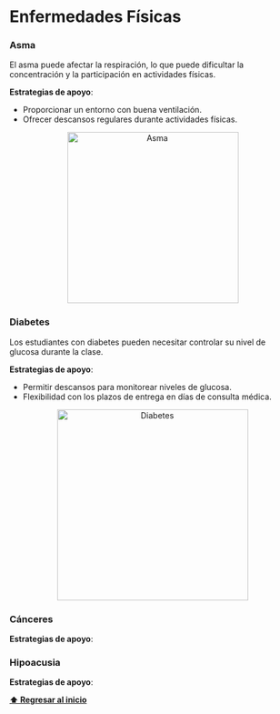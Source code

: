 # Enfermedades Físicas

### Asma
El asma puede afectar la respiración, lo que puede dificultar la concentración y la participación en actividades físicas.

**Estrategias de apoyo**:
- Proporcionar un entorno con buena ventilación.
- Ofrecer descansos regulares durante actividades físicas.

<p align="center">
<img width="301" alt="Asma" src="https://github.com/user-attachments/assets/89fe5e7e-626e-4c6b-9599-e4fb44e646cb">
</p>

### Diabetes 
Los estudiantes con diabetes pueden necesitar controlar su nivel de glucosa durante la clase.

**Estrategias de apoyo**: 
- Permitir descansos para monitorear niveles de glucosa. 
- Flexibilidad con los plazos de entrega en días de consulta médica.

<p align="center">
<img width="336" alt="Diabetes" src="https://github.com/user-attachments/assets/8b15fc64-4794-424e-b0e0-21eee154b155">
</p>

### Cánceres
**Estrategias de apoyo**:

### Hipoacusia
**Estrategias de apoyo**:

**[⬆ Regresar al inicio](/README.md)**
